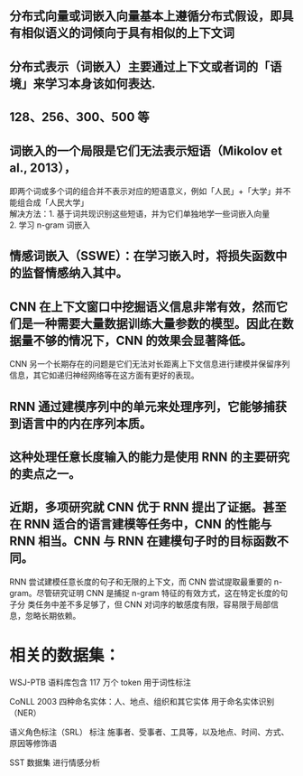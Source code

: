 ## 分布式向量或词嵌入向量基本上遵循分布式假设，即具有相似语义的词倾向于具有相似的上下文词  
## 分布式表示（词嵌入）主要通过上下文或者词的「语境」来学习本身该如何表达.  
## 128、256、300、500 等  
## 词嵌入的一个局限是它们无法表示短语（Mikolov et al., 2013），
即两个词或多个词的组合并不表示对应的短语意义，例如「人民」+「大学」并不能组合成「人民大学」  
解决方法：1. 基于词共现识别这些短语，并为它们单独地学一些词嵌入向量  
         2. 学习 n-gram 词嵌入
         
## 情感词嵌入（SSWE）：在学习嵌入时，将损失函数中的监督情感纳入其中。
## CNN 在上下文窗口中挖掘语义信息非常有效，然而它们是一种需要大量数据训练大量参数的模型。因此在数据量不够的情况下，CNN 的效果会显著降低。
CNN 另一个长期存在的问题是它们无法对长距离上下文信息进行建模并保留序列信息，其它如递归神经网络等在这方面有更好的表现。  
## RNN 通过建模序列中的单元来处理序列，它能够捕获到语言中的内在序列本质。  
## 这种处理任意长度输入的能力是使用 RNN 的主要研究的卖点之一。  

## 近期，多项研究就 CNN 优于 RNN 提出了证据。甚至在 RNN 适合的语言建模等任务中，CNN 的性能与 RNN 相当。CNN 与 RNN 在建模句子时的目标函数不同。
RNN 尝试建模任意长度的句子和无限的上下文，而 CNN 尝试提取最重要的 n-gram。尽管研究证明 CNN 是捕捉 n-gram 特征的有效方式，这在特定长度的句子分
类任务中差不多足够了，但 CNN 对词序的敏感度有限，容易限于局部信息，忽略长期依赖。

# 相关的数据集：  
WSJ-PTB  语料库包含 117 万个 token  用于词性标注  

CoNLL 2003 四种命名实体：人、地点、组织和其它实体  用于命名实体识别（NER）  

语义角色标注（SRL） 标注 施事者、受事者、工具等，以及地点、时间、方式、原因等修饰语  

SST 数据集  进行情感分析  
